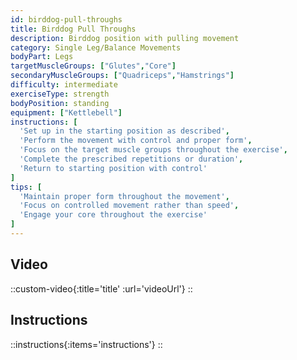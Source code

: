 ```yaml
---
id: birddog-pull-throughs
title: Birddog Pull Throughs
description: Birddog position with pulling movement
category: Single Leg/Balance Movements
bodyPart: Legs
targetMuscleGroups: ["Glutes","Core"]
secondaryMuscleGroups: ["Quadriceps","Hamstrings"]
difficulty: intermediate
exerciseType: strength
bodyPosition: standing
equipment: ["Kettlebell"]
instructions: [
  'Set up in the starting position as described',
  'Perform the movement with control and proper form',
  'Focus on the target muscle groups throughout the exercise',
  'Complete the prescribed repetitions or duration',
  'Return to starting position with control'
]
tips: [
  'Maintain proper form throughout the movement',
  'Focus on controlled movement rather than speed',
  'Engage your core throughout the exercise'
]
---
```


## Video

::custom-video{:title='title' :url='videoUrl'}
::

## Instructions

::instructions{:items='instructions'}
::

